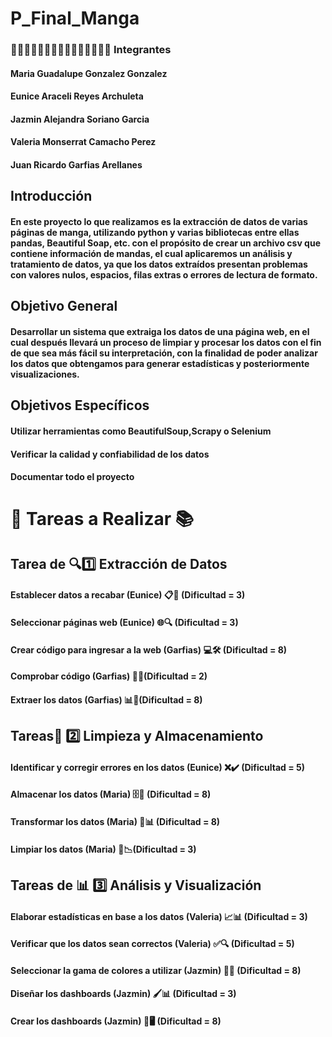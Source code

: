 # P_Final_Manga #
### 👨🏻‍💻👩🏻‍💻👩🏻‍💻👩🏻‍💻👩🏻‍💻 Integrantes
#### Maria Guadalupe Gonzalez Gonzalez
#### Eunice Araceli Reyes Archuleta
#### Jazmin Alejandra Soriano Garcia
#### Valeria Monserrat Camacho Perez 
#### Juan Ricardo Garfias Arellanes


## Introducción
#### En este proyecto lo que realizamos es la extracción de datos de varias páginas de manga, utilizando python y varias bibliotecas entre ellas pandas, Beautiful Soap, etc. con el propósito de crear un archivo csv que contiene información de mandas, el cual aplicaremos un análisis y tratamiento de datos, ya que los datos extraídos presentan problemas con valores nulos, espacios, filas extras o errores de lectura de formato.

## Objetivo General
#### Desarrollar un sistema que extraiga los datos de una página web, en el cual después llevará un proceso de limpiar y procesar los datos con el fin de que sea más fácil su interpretación, con la finalidad de poder analizar los datos que obtengamos para generar estadísticas y posteriormente visualizaciones.

## Objetivos Específicos
#### Utilizar herramientas como BeautifulSoup,Scrapy o Selenium
#### Verificar la calidad y confiabilidad de los datos
#### Documentar todo el proyecto


# 🧠 Tareas a Realizar 📚


## Tarea de 🔍1️⃣ Extracción de Datos
#### Establecer datos a recabar (Eunice) 📋🔎 (Dificultad = 3)
#### Seleccionar páginas web (Eunice) 🌐🔍 (Dificultad = 3)
#### Crear código para ingresar a la web (Garfias) 💻🛠️ (Dificultad = 8)
#### Comprobar código (Garfias) 🧪✅(Dificultad = 2)
#### Extraer los datos (Garfias) 📊🚀(Dificultad = 8)

## Tareas🧹 2️⃣ Limpieza y Almacenamiento ##
#### Identificar y corregir errores en los datos (Eunice) ❌✔️ (Dificultad = 5)
#### Almacenar los datos (Maria) 🗄️📂 (Dificultad = 8)
#### Transformar los datos (Maria) 🔄📊 (Dificultad = 8)
#### Limpiar los datos (Maria) 🧼📉(Dificultad = 3)


## Tareas de 📊 3️⃣ Análisis y Visualización ##
#### Elaborar estadísticas en base a los datos (Valeria) 📈📊 (Dificultad = 3)
#### Verificar que los datos sean correctos (Valeria) ✅🔍 (Dificultad = 5)
#### Seleccionar la gama de colores a utilizar (Jazmin) 🎨🌈 (Dificultad = 8)
#### Diseñar los dashboards (Jazmin) 🖌️📊 (Dificultad = 3)
#### Crear los dashboards (Jazmin) 🚀🖥️ (Dificultad = 8)
